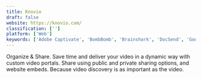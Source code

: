 ```yaml
---
title: Knovio
draft: false 
website: https://knovio.com/
classification: ['']
platform: ['Web']
keywords: ['Adobe Captivate', 'BombBomb', 'Brainshark', 'DocSend', 'Google Drive - Slides', 'Haiku Deck', 'Hippo Video', 'Keynote', 'Moovly', 'Powtoon', 'Prezi', 'Proclaim', 'Wistia', 'iSpring Suite', 'lesson.ly']
---
```

Organize & Share. Save time and deliver your video in a dynamic way with custom video portals. Share using public and private sharing options, and website embeds. Because video discovery is as important as the video.